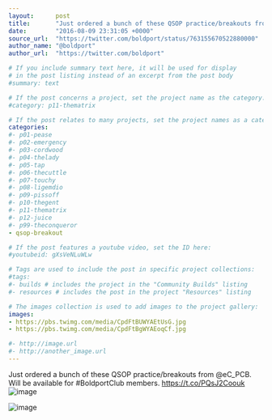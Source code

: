 ```yaml
---
layout:      post
title:       "Just ordered a bunch of these QSOP practice/breakouts from @eC_PCB. Will be available for #BoldportClub members."
date:        "2016-08-09 23:31:05 +0000"
source_url:  "https://twitter.com/boldport/status/763155670522880000"
author_name: "@boldport"
author_url:  "https://twitter.com/boldport"

# If you include summary text here, it will be used for display
# in the post listing instead of an excerpt from the post body
#summary: text

# If the post concerns a project, set the project name as the category:
#category: p11-thematrix

# If the post relates to many projects, set the project names as a categories array:
categories:
#- p01-pease
#- p02-emergency
#- p03-cordwood
#- p04-thelady
#- p05-tap
#- p06-thecuttle
#- p07-touchy
#- p08-ligemdio
#- p09-pissoff
#- p10-thegent
#- p11-thematrix
#- p12-juice
#- p99-theconqueror
- qsop-breakout

# If the post features a youtube video, set the ID here:
#youtubeid: gXsVeNLuWLw

# Tags are used to include the post in specific project collections:
#tags:
#- builds # includes the project in the "Community Builds" listing
#- resources # includes the post in the project "Resources" listing

# The images collection is used to add images to the project gallery:
images:
- https://pbs.twimg.com/media/CpdFtBUWYAEtUsG.jpg
- https://pbs.twimg.com/media/CpdFtBgWYAEoqCf.jpg

#- http://image.url
#- http://another_image.url
---
```


Just ordered a bunch of these QSOP practice/breakouts from @eC_PCB. Will be available for #BoldportClub members. https://t.co/PQsJ2Coouk
![image](https://pbs.twimg.com/media/CpdFtBUWYAEtUsG.jpg)

![image](https://pbs.twimg.com/media/CpdFtBgWYAEoqCf.jpg)


